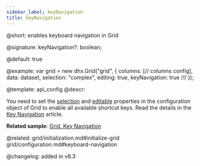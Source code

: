 ```yaml
---
sidebar_label: keyNavigation
title: keyNavigation
---          
```


@short: enables keyboard navigation in Grid

@signature: keyNavigation?: boolean;

@default: true

@example: 
var grid = new dhx.Grid("grid", {
	columns: [// columns config],
	data: dataset,
	selection: "complex", 
    editing: true, 
	keyNavigation: true /*!*/
});

@template:	api_config
@descr:

You need to set the [selection](grid/api/grid_selection_config.md) and [editable](grid/api/grid_editable_config.md) properties in the configuration object of Grid to enable all available shortcut keys.  Read the details in the [Key Navigation](grid/configuration.md#keyboard-navigation) article.


**Related sample**: [Grid. Key Navigation](https://snippet.dhtmlx.com/y9kdk0md)

@related: grid/initialization.md#initialize-grid
grid/configuration.md#keyboard-navigation

@changelog: added in v6.3